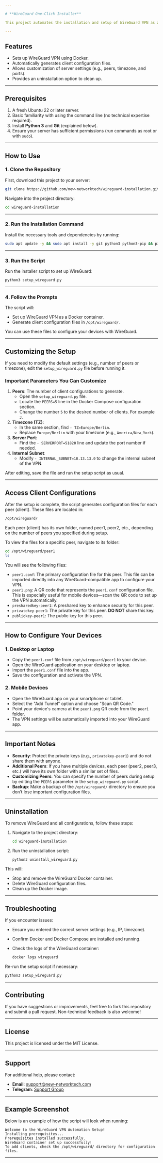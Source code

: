 ```yaml
---

# **WireGuard One-Click Installer**

This project automates the installation and setup of WireGuard VPN as a Docker container on your server. It provides a quick and straightforward way to deploy a secure VPN.

---
```


## **Features**

- Sets up WireGuard VPN using Docker.
- Automatically generates client configuration files.
- Allows customization of server settings (e.g., peers, timezone, and ports).
- Provides an uninstallation option to clean up.

---

## **Prerequisites**

1. A fresh Ubuntu 22 or later server.
2. Basic familiarity with using the command line (no technical expertise required).
3. Install **Python 3** and **Git** (explained below).
4. Ensure your server has sufficient permissions (run commands as root or with `sudo`).

---

## **How to Use**

### **1. Clone the Repository**

First, download this project to your server:

```bash
git clone https://github.com/new-networktech/wireguard-installation.git
```

Navigate into the project directory:

```bash
cd wireguard-installation
```

---

### **2. Run the Installation Command**

Install the necessary tools and dependencies by running:

```bash
sudo apt update -y && sudo apt install -y git python3 python3-pip && pip3 install colorama
```

---

### **3. Run the Script**

Run the installer script to set up WireGuard:

```bash
python3 setup_wireguard.py
```

---

### **4. Follow the Prompts**

The script will:

- Set up WireGuard VPN as a Docker container.
- Generate client configuration files in `/opt/wireguard/`.

You can use these files to configure your devices with WireGuard.

---

## **Customizing the Setup**

If you need to modify the default settings (e.g., number of peers or timezone), edit the `setup_wireguard.py` file before running it.

### **Important Parameters You Can Customize**

1. **Peers**: The number of client configurations to generate.
   - Open the `setup_wireguard.py` file.
   - Locate the `PEERS=5` line in the Docker Compose configuration section.
   - Change the number `5` to the desired number of clients. For example `3`.
2. **Timezone (TZ)**:
   - In the same section, find `- TZ=Europe/Berlin`.
   - Replace `Europe/Berlin` with your timezone (e.g., `America/New_York`).
3. **Server Port**:
   - Find the `- SERVERPORT=51820` line and update the port number if needed.
4. **Internal Subnet**:
   - Modify `- INTERNAL_SUBNET=10.13.13.0` to change the internal subnet of the VPN.

After editing, save the file and run the setup script as usual.

---

## **Access Client Configurations**

After the setup is complete, the script generates configuration files for each peer (client). These files are located in:

```bash
/opt/wireguard/
```

Each peer (client) has its own folder, named peer1, peer2, etc., depending on the number of peers you specified during setup.

To view the files for a specific peer, navigate to its folder:

```bash
cd /opt/wireguard/peer1
ls
```

You will see the following files:

- `peer1.conf`: The primary configuration file for this peer. This file can be imported directly into any WireGuard-compatible app to configure your VPN.
- `peer1.png`: A QR code that represents the `peer1.conf` configuration file. This is especially useful for mobile devices—scan the QR code to set up the VPN automatically.
- `presharedkey-peer1`: A preshared key to enhance security for this peer.
- `privatekey-peer1`: The private key for this peer. **DO NOT** share this key.
- `publickey-peer1`: The public key for this peer.

---

## **How to Configure Your Devices**

### **1. Desktop or Laptop**

- Copy the `peer1.conf` file from `/opt/wireguard/peer1` to your device.
- Open the WireGuard application on your desktop or laptop.
- Import the `peer1.conf` file into the app.
- Save the configuration and activate the VPN.

### **2. Mobile Devices**

- Open the WireGuard app on your smartphone or tablet.
- Select the "Add Tunnel" option and choose "Scan QR Code."
- Point your device's camera at the `peer1.png` QR code from the `peer1` folder.
- The VPN settings will be automatically imported into your WireGuard app.

---

## **Important Notes**

- **Security**: Protect the private keys (e.g., `privatekey-peer1`) and do not share them with anyone.
- **Additional Peers**: If you have multiple devices, each peer (peer2, peer3, etc.) will have its own folder with a similar set of files.
- **Customizing Peers**: You can specify the number of peers during setup by editing the `PEERS` parameter in the `setup_wireguard.py` script.
- **Backup**: Make a backup of the `/opt/wireguard/` directory to ensure you don’t lose important configuration files.

---

## **Uninstallation**

To remove WireGuard and all configurations, follow these steps:

1. Navigate to the project directory:

   ```bash
   cd wireguard-installation
   ```

2. Run the uninstallation script:

   ```bash
   python3 uninstall_wireguard.py
   ```

This will:

- Stop and remove the WireGuard Docker container.
- Delete WireGuard configuration files.
- Clean up the Docker image.

---

## **Troubleshooting**

If you encounter issues:

- Ensure you entered the correct server settings (e.g., IP, timezone).
- Confirm Docker and Docker Compose are installed and running.
- Check the logs of the WireGuard container:

  ```bash
  docker logs wireguard
  ```

Re-run the setup script if necessary:

```bash
python3 setup_wireguard.py
```

---

## **Contributing**

If you have suggestions or improvements, feel free to fork this repository and submit a pull request. Non-technical feedback is also welcome!

---

## **License**

This project is licensed under the MIT License.

---

## **Support**

For additional help, please contact:

- **Email**: [support@new-networktech.com](mailto:support@new-networktech.com)
- **Telegram**: [Support Group](https://t.me/new_networktech_support)

---

## **Example Screenshot**

Below is an example of how the script will look when running:

```plaintext
Welcome to the WireGuard VPN Automation Setup!
Installing prerequisites...
Prerequisites installed successfully.
WireGuard container set up successfully!
To add clients, check the /opt/wireguard/ directory for configuration files.
```

---
